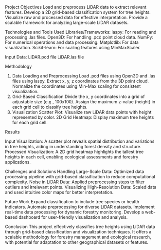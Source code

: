 Project Objectives
Load and preprocess LiDAR data to extract relevant features.
Develop a 2D grid-based classification system for tree heights.
Visualize raw and processed data for effective interpretation.
Provide a scalable framework for analyzing large-scale LiDAR datasets.


Technologies and Tools Used
Libraries/Frameworks:
laspy: For reading and processing .las files.
Open3D: For handling .pcd point cloud data.
NumPy: For numerical operations and data processing.
Matplotlib: For data visualization.
Scikit-learn: For scaling features using MinMaxScaler.


Input Data:
LiDAR.pcd file
LiDAR.las file

Methodology
1. Data Loading and Preprocessing
Load .pcd files using Open3D and .las files using laspy.
Extract x, y, z coordinates from the 3D point cloud.
Normalize the coordinates using Min-Max scaling for consistent visualization.
2. Grid-Based Classification
Divide the x, y coordinates into a grid of adjustable size (e.g., 100x100).
Assign the maximum z-value (height) in each grid cell to classify tree heights.
3. Visualization
Scatter Plot: Visualize raw LiDAR data points with height represented by color.
2D Grid Heatmap: Display maximum tree heights for each grid cell.


Results

Input Visualization:
A scatter plot reveals spatial distribution and variations in tree heights, aiding in understanding forest density and structure.
Processed Visualization:
A 2D grid heatmap highlights the tallest tree heights in each cell, enabling ecological assessments and forestry applications.


Challenges and Solutions
Handling Large-Scale Data: Optimized data processing pipeline with grid-based classification to reduce computational complexity.
Noise in LiDAR Data: Applied preprocessing steps to filter outliers and irrelevant points.
Visualizing High-Resolution Data: Scaled data and used intuitive color maps for better interpretation.


Future Work
Expand classification to include tree species or health indicators.
Automate preprocessing for diverse LiDAR datasets.
Implement real-time data processing for dynamic forestry monitoring.
Develop a web-based dashboard for user-friendly visualization and analysis.


Conclusion
This project effectively classifies tree heights using LiDAR data through grid-based classification and visualization techniques. It offers a scalable methodology for forestry management and ecological research, with potential for adaptation to other geographical datasets or features.
